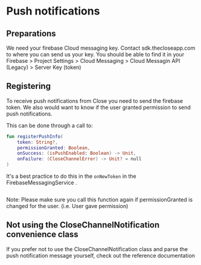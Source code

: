 # Push notifications

## Preparations

We need your firebase Cloud messaging key. Contact sdk.thecloseapp.com to where you can send us your key.
You should be able to find it in your Firebase > Project Settings > Cloud Messaging > Cloud Messagin API (Legacy) > Server Key (token)

## Registering

To receive push notifications from Close you need to send the firebase token. We also would want to know if the user granted permission to send push notifications.

This can be done through a call to:

```kotlin
fun registerPushInfo(
    token: String?, 
    permissionGranted: Boolean, 
    onSuccess: (isPushEnabled: Boolean) -> Unit, 
    onFailure: (CloseChannelError) -> Unit? = null
)
```



It's a best practice to do this in the `onNewToken` in the FirebaseMessagingService .

```kotlin


```

Note: Please make sure you call this function again if permissionGranted is changed for the user. (i.e. User gave permission)



## Not using the CloseChannelNotification convenience class

If you prefer not to use the CloseChannelNotification class and parse the push notification message yourself, check out the reference documentation

